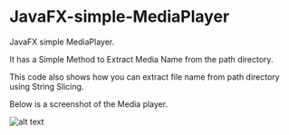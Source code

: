 # JavaFX-simple-MediaPlayer
JavaFX simple MediaPlayer.

It has a Simple Method to Extract Media Name from the path directory.

This code also shows how you can extract file name from path directory using String Slicing.

Below is a screenshot of the Media player.

![alt text](https://github.com/ItsCosmas/JavaFX-simple-MediaPlayer/src/com/cozytheDEV/Screenshots/homeScreenshot.PNG) <br />
